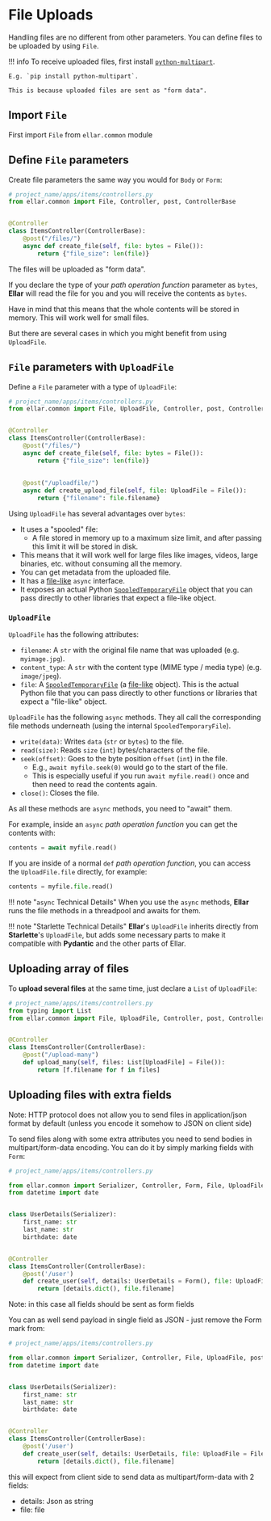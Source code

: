 # **File Uploads**

Handling files are no different from other parameters.
You can define files to be uploaded by using `File`.

!!! info
    To receive uploaded files, first install <a href="https://andrew-d.github.io/python-multipart/" class="external-link" target="_blank">`python-multipart`</a>.

    E.g. `pip install python-multipart`.

    This is because uploaded files are sent as "form data".

## **Import `File`**

First import `File` from `ellar.common` module

## **Define `File` parameters**

Create file parameters the same way you would for `Body` or `Form`:

```python
# project_name/apps/items/controllers.py
from ellar.common import File, Controller, post, ControllerBase


@Controller
class ItemsController(ControllerBase):
    @post("/files/")
    async def create_file(self, file: bytes = File()):
        return {"file_size": len(file)}
```

The files will be uploaded as "form data".

If you declare the type of your *path operation function* parameter as `bytes`, **Ellar** will read the file for you and you will receive the contents as `bytes`.

Have in mind that this means that the whole contents will be stored in memory. This will work well for small files.

But there are several cases in which you might benefit from using `UploadFile`.

## **`File` parameters with `UploadFile`**

Define a `File` parameter with a type of `UploadFile`:

```python
# project_name/apps/items/controllers.py
from ellar.common import File, UploadFile, Controller, post, ControllerBase


@Controller
class ItemsController(ControllerBase):
    @post("/files/")
    async def create_file(self, file: bytes = File()):
        return {"file_size": len(file)}
    
    
    @post("/uploadfile/")
    async def create_upload_file(self, file: UploadFile = File()):
        return {"filename": file.filename}
```

Using `UploadFile` has several advantages over `bytes`:

* It uses a "spooled" file:
    * A file stored in memory up to a maximum size limit, and after passing this limit it will be stored in disk.
* This means that it will work well for large files like images, videos, large binaries, etc. without consuming all the memory.
* You can get metadata from the uploaded file.
* It has a <a href="https://docs.python.org/3/glossary.html#term-file-like-object" class="external-link" target="_blank">file-like</a> `async` interface.
* It exposes an actual Python <a href="https://docs.python.org/3/library/tempfile.html#tempfile.SpooledTemporaryFile" class="external-link" target="_blank">`SpooledTemporaryFile`</a> object that you can pass directly to other libraries that expect a file-like object.

### `UploadFile`

`UploadFile` has the following attributes:

* `filename`: A `str` with the original file name that was uploaded (e.g. `myimage.jpg`).
* `content_type`: A `str` with the content type (MIME type / media type) (e.g. `image/jpeg`).
* `file`: A <a href="https://docs.python.org/3/library/tempfile.html#tempfile.SpooledTemporaryFile" class="external-link" target="_blank">`SpooledTemporaryFile`</a> (a <a href="https://docs.python.org/3/glossary.html#term-file-like-object" class="external-link" target="_blank">file-like</a> object). This is the actual Python file that you can pass directly to other functions or libraries that expect a "file-like" object.

`UploadFile` has the following `async` methods. They all call the corresponding file methods underneath (using the internal `SpooledTemporaryFile`).

* `write(data)`: Writes `data` (`str` or `bytes`) to the file.
* `read(size)`: Reads `size` (`int`) bytes/characters of the file.
* `seek(offset)`: Goes to the byte position `offset` (`int`) in the file.
    * E.g., `await myfile.seek(0)` would go to the start of the file.
    * This is especially useful if you run `await myfile.read()` once and then need to read the contents again.
* `close()`: Closes the file.

As all these methods are `async` methods, you need to "await" them.

For example, inside an `async` *path operation function* you can get the contents with:

```python
contents = await myfile.read()
```

If you are inside of a normal `def` *path operation function*, you can access the `UploadFile.file` directly, for example:

```python
contents = myfile.file.read()
```

!!! note "`async` Technical Details"
    When you use the `async` methods, **Ellar** runs the file methods in a threadpool and awaits for them.

!!! note "Starlette Technical Details"
    **Ellar**'s `UploadFile` inherits directly from **Starlette**'s `UploadFile`, but adds some necessary parts to make it compatible with **Pydantic** and the other parts of Ellar.


## **Uploading array of files**

To **upload several files** at the same time, just declare a `List` of `UploadFile`:


```python
# project_name/apps/items/controllers.py
from typing import List
from ellar.common import File, UploadFile, Controller, post, ControllerBase


@Controller
class ItemsController(ControllerBase):
    @post("/upload-many")
    def upload_many(self, files: List[UploadFile] = File()):
        return [f.filename for f in files]
```

## **Uploading files with extra fields**

Note: HTTP protocol does not allow you to send files in application/json format by default (unless you encode it somehow to JSON on client side)

To send files along with some extra attributes you need to send bodies in multipart/form-data encoding. You can do it by simply marking fields with `Form`:

```python
# project_name/apps/items/controllers.py

from ellar.common import Serializer, Controller, Form, File, UploadFile, post, ControllerBase
from datetime import date


class UserDetails(Serializer):
    first_name: str
    last_name: str
    birthdate: date


@Controller
class ItemsController(ControllerBase):
    @post('/user')
    def create_user(self, details: UserDetails = Form(), file: UploadFile = File()):
        return [details.dict(), file.filename]

```

Note: in this case all fields should be sent as form fields

You can as well send payload in single field as JSON - just remove the Form mark from:

```python
# project_name/apps/items/controllers.py

from ellar.common import Serializer, Controller, File, UploadFile, post, ControllerBase
from datetime import date


class UserDetails(Serializer):
    first_name: str
    last_name: str
    birthdate: date


@Controller
class ItemsController(ControllerBase):
    @post('/user')
    def create_user(self, details: UserDetails, file: UploadFile = File()):
        return [details.dict(), file.filename]

```

this will expect from client side to send data as multipart/form-data with 2 fields:
  
  - details: Json as string
  - file: file

